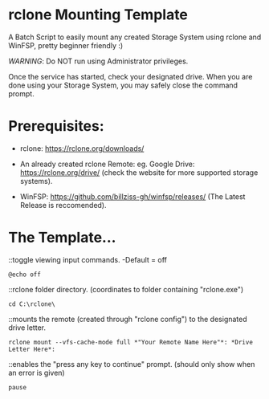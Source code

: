 # rclone Mounting Template
A Batch Script to easily mount any created Storage System using rclone and WinFSP, pretty beginner friendly :)

*WARNING*: Do NOT run using Administrator privileges.

Once the service has started, check your designated drive.
When you are done using your Storage System, you may safely close the command prompt.

# Prerequisites:
* rclone: https://rclone.org/downloads/

* An already created rclone Remote: eg. Google Drive: https://rclone.org/drive/ (check the website for more supported storage systems). 

* WinFSP: https://github.com/billziss-gh/winfsp/releases/ (The Latest Release is reccomended).

# The Template...

::toggle viewing input commands. -Default = off
	
	@echo off	

::rclone folder directory. (coordinates to folder containing "rclone.exe")
	
	cd C:\rclone\

::mounts the remote (created through "rclone config") to the designated drive letter.
	
	rclone mount --vfs-cache-mode full *"Your Remote Name Here"*: *Drive Letter Here*:

::enables the "press any key to continue" prompt. (should only show when an error is given)
	
	pause
